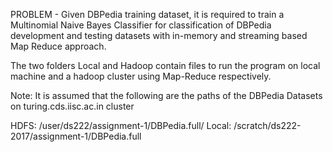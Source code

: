 PROBLEM - 
Given DBPedia training dataset, it is required to train a Multinomial Naive Bayes Classifier for classification of DBPedia 
development and testing datasets with in-memory and streaming based Map Reduce approach.

The two folders Local and Hadoop contain files to run the program on local machine and a hadoop cluster using Map-Reduce respectively.


Note: It is assumed that the following are the paths of the DBPedia Datasets on turing.cds.iisc.ac.in cluster

HDFS: /user/ds222/assignment-1/DBPedia.full/
Local: /scratch/ds222-2017/assignment-1/DBPedia.full

